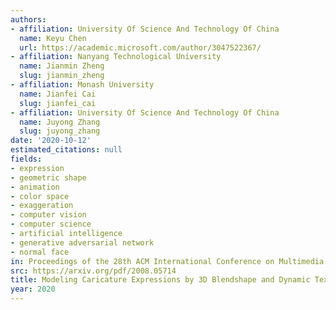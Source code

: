 ```yaml
---
authors:
- affiliation: University Of Science And Technology Of China
  name: Keyu Chen
  url: https://academic.microsoft.com/author/3047522367/
- affiliation: Nanyang Technological University
  name: Jianmin Zheng
  slug: jianmin_zheng
- affiliation: Monash University
  name: Jianfei Cai
  slug: jianfei_cai
- affiliation: University Of Science And Technology Of China
  name: Juyong Zhang
  slug: juyong_zhang
date: '2020-10-12'
estimated_citations: null
fields:
- expression
- geometric shape
- animation
- color space
- exaggeration
- computer vision
- computer science
- artificial intelligence
- generative adversarial network
- normal face
in: Proceedings of the 28th ACM International Conference on Multimedia
src: https://arxiv.org/pdf/2008.05714
title: Modeling Caricature Expressions by 3D Blendshape and Dynamic Texture.
year: 2020
---
```

